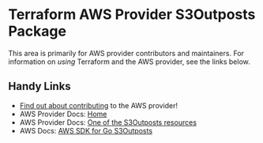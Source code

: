 # Terraform AWS Provider S3Outposts Package

This area is primarily for AWS provider contributors and maintainers. For information on _using_ Terraform and the AWS provider, see the links below.

## Handy Links

* [Find out about contributing](https://hashicorp.github.io/terraform-provider-aws/#contribute) to the AWS provider!
* AWS Provider Docs: [Home](https://registry.terraform.io/providers/hashicorp/aws/latest/docs)
* AWS Provider Docs: [One of the S3Outposts resources](https://registry.terraform.io/providers/hashicorp/aws/latest/docs/resources/s3outposts_endpoint)
* AWS Docs: [AWS SDK for Go S3Outposts](https://docs.aws.amazon.com/sdk-for-go/api/service/s3outposts/)
